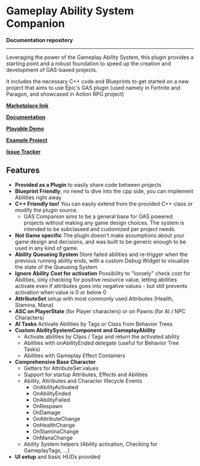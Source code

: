 # Gameplay Ability System Companion

**Documentation repository**

---

Leveraging the power of the Gameplay Ability System, this plugin provides a starting point and a robust foundation to speed up the creation and development of GAS-based projects.

It includes the necessary C++ code and Blueprints to get started on a new project that aims to use Epic's GAS plugin (used namely in Fortnite and Paragon, and showcased in Action RPG project)

[**Marketplace link**](https://www.unrealengine.com/marketplace/en-US/product/gas-companion)

[**Documentation**](https://mklabs.github.io/GASCompanion/)

[**Playable Demo**](https://drive.google.com/file/d/18hlutBlXDPSYQHHSWwA6c40hMG4NJqOS/view)

[**Example Project**](https://drive.google.com/file/d/1Lv09MkQKk9egzFjI5DS6oO8ys9IsGCSd/view)

[**Issue Tracker**](https://github.com/mklabs/GASCompanion/issues)
 
## Features

- **Provided as a Plugin** to easily share code between projects
- **Blueprint Friendly**, no need to dive into the cpp side, you can implement Abilities right away
- **C++ Friendly too!** You can easily extend from the provided C++ class or modify the plugin source.
    - GAS Companion aims to be a general base for GAS powered projects without making any game design choices. The system is intended to be subclassed and customized per project needs.
- **Not Game specific** The plugin doesn't make assumptions about your game design and decisions, and was built to be generic enough to be used in any kind of game.
- **Ability Queueing System** Store failed abilities and re-trigger when the previous running ability ends, with a custom Debug Widget to visualize the state of the Queueing System
- **Ignore Ability Cost for activation** Possibility to "loosely" check cost for Abilities, only checking for positive resource value, letting abilities activate even if attributes goes into negative values - but still prevents activation when value is 0 or below 0
- **AttributeSet** setup with most commonly used Attributes (Health, Stamina, Mana)
- **ASC on PlayerState** (for Player characters) or on Pawns (for AI / NPC Characters)
- **AI Tasks** Activate Abilities by Tags or Class from Behavior Trees
- **Custom AbilitySystemComponent and GameplayAbility**
    - Activate abilities by Class / Tags and return the activated ability
    - Abilities with onAbilityEnded delegate (useful for Behavior Tree Tasks)
    - Abilities with Gameplay Effect Containers
- **Comprehensive Base Character**
    - Getters for AttributeSet values
    - Support for startup Attributes, Effects and Abilities
    - Ability, Attributes and Character lifecycle Events
        - OnAbilityActivated
        - OnAbilityEnded
        - OnAbilityFailed
        - OnRespawn
        - OnDamage
        - OnAttributeChange
        - OnHealthChange
        - OnStaminaChange
        - OnManaChange
    - Ability System helpers (Ability activation, Checking for GameplayTags, ...)
- **UI setup** and basic HUDs provided
